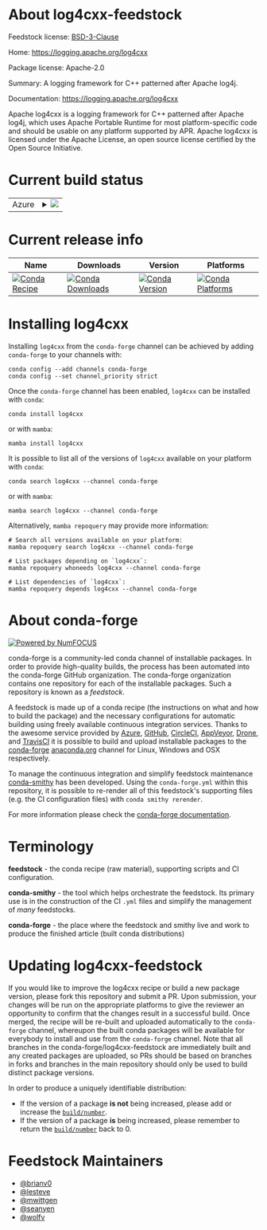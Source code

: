 About log4cxx-feedstock
=======================

Feedstock license: [BSD-3-Clause](https://github.com/conda-forge/log4cxx-feedstock/blob/main/LICENSE.txt)

Home: https://logging.apache.org/log4cxx

Package license: Apache-2.0

Summary: A logging framework for C++ patterned after Apache log4j.

Documentation: https://logging.apache.org/log4cxx

Apache log4cxx is a logging framework for C++ patterned after Apache log4j,
which uses Apache Portable Runtime for most platform-specific code and should be
usable on any platform supported by APR. Apache log4cxx is licensed under the
Apache License, an open source license certified by the Open Source Initiative.


Current build status
====================


<table>
    
  <tr>
    <td>Azure</td>
    <td>
      <details>
        <summary>
          <a href="https://dev.azure.com/conda-forge/feedstock-builds/_build/latest?definitionId=7239&branchName=main">
            <img src="https://dev.azure.com/conda-forge/feedstock-builds/_apis/build/status/log4cxx-feedstock?branchName=main">
          </a>
        </summary>
        <table>
          <thead><tr><th>Variant</th><th>Status</th></tr></thead>
          <tbody><tr>
              <td>linux_64</td>
              <td>
                <a href="https://dev.azure.com/conda-forge/feedstock-builds/_build/latest?definitionId=7239&branchName=main">
                  <img src="https://dev.azure.com/conda-forge/feedstock-builds/_apis/build/status/log4cxx-feedstock?branchName=main&jobName=linux&configuration=linux%20linux_64_" alt="variant">
                </a>
              </td>
            </tr><tr>
              <td>linux_aarch64</td>
              <td>
                <a href="https://dev.azure.com/conda-forge/feedstock-builds/_build/latest?definitionId=7239&branchName=main">
                  <img src="https://dev.azure.com/conda-forge/feedstock-builds/_apis/build/status/log4cxx-feedstock?branchName=main&jobName=linux&configuration=linux%20linux_aarch64_" alt="variant">
                </a>
              </td>
            </tr><tr>
              <td>osx_64</td>
              <td>
                <a href="https://dev.azure.com/conda-forge/feedstock-builds/_build/latest?definitionId=7239&branchName=main">
                  <img src="https://dev.azure.com/conda-forge/feedstock-builds/_apis/build/status/log4cxx-feedstock?branchName=main&jobName=osx&configuration=osx%20osx_64_" alt="variant">
                </a>
              </td>
            </tr><tr>
              <td>osx_arm64</td>
              <td>
                <a href="https://dev.azure.com/conda-forge/feedstock-builds/_build/latest?definitionId=7239&branchName=main">
                  <img src="https://dev.azure.com/conda-forge/feedstock-builds/_apis/build/status/log4cxx-feedstock?branchName=main&jobName=osx&configuration=osx%20osx_arm64_" alt="variant">
                </a>
              </td>
            </tr><tr>
              <td>win_64</td>
              <td>
                <a href="https://dev.azure.com/conda-forge/feedstock-builds/_build/latest?definitionId=7239&branchName=main">
                  <img src="https://dev.azure.com/conda-forge/feedstock-builds/_apis/build/status/log4cxx-feedstock?branchName=main&jobName=win&configuration=win%20win_64_" alt="variant">
                </a>
              </td>
            </tr>
          </tbody>
        </table>
      </details>
    </td>
  </tr>
</table>

Current release info
====================

| Name | Downloads | Version | Platforms |
| --- | --- | --- | --- |
| [![Conda Recipe](https://img.shields.io/badge/recipe-log4cxx-green.svg)](https://anaconda.org/conda-forge/log4cxx) | [![Conda Downloads](https://img.shields.io/conda/dn/conda-forge/log4cxx.svg)](https://anaconda.org/conda-forge/log4cxx) | [![Conda Version](https://img.shields.io/conda/vn/conda-forge/log4cxx.svg)](https://anaconda.org/conda-forge/log4cxx) | [![Conda Platforms](https://img.shields.io/conda/pn/conda-forge/log4cxx.svg)](https://anaconda.org/conda-forge/log4cxx) |

Installing log4cxx
==================

Installing `log4cxx` from the `conda-forge` channel can be achieved by adding `conda-forge` to your channels with:

```
conda config --add channels conda-forge
conda config --set channel_priority strict
```

Once the `conda-forge` channel has been enabled, `log4cxx` can be installed with `conda`:

```
conda install log4cxx
```

or with `mamba`:

```
mamba install log4cxx
```

It is possible to list all of the versions of `log4cxx` available on your platform with `conda`:

```
conda search log4cxx --channel conda-forge
```

or with `mamba`:

```
mamba search log4cxx --channel conda-forge
```

Alternatively, `mamba repoquery` may provide more information:

```
# Search all versions available on your platform:
mamba repoquery search log4cxx --channel conda-forge

# List packages depending on `log4cxx`:
mamba repoquery whoneeds log4cxx --channel conda-forge

# List dependencies of `log4cxx`:
mamba repoquery depends log4cxx --channel conda-forge
```


About conda-forge
=================

[![Powered by
NumFOCUS](https://img.shields.io/badge/powered%20by-NumFOCUS-orange.svg?style=flat&colorA=E1523D&colorB=007D8A)](https://numfocus.org)

conda-forge is a community-led conda channel of installable packages.
In order to provide high-quality builds, the process has been automated into the
conda-forge GitHub organization. The conda-forge organization contains one repository
for each of the installable packages. Such a repository is known as a *feedstock*.

A feedstock is made up of a conda recipe (the instructions on what and how to build
the package) and the necessary configurations for automatic building using freely
available continuous integration services. Thanks to the awesome service provided by
[Azure](https://azure.microsoft.com/en-us/services/devops/), [GitHub](https://github.com/),
[CircleCI](https://circleci.com/), [AppVeyor](https://www.appveyor.com/),
[Drone](https://cloud.drone.io/welcome), and [TravisCI](https://travis-ci.com/)
it is possible to build and upload installable packages to the
[conda-forge](https://anaconda.org/conda-forge) [anaconda.org](https://anaconda.org/)
channel for Linux, Windows and OSX respectively.

To manage the continuous integration and simplify feedstock maintenance
[conda-smithy](https://github.com/conda-forge/conda-smithy) has been developed.
Using the ``conda-forge.yml`` within this repository, it is possible to re-render all of
this feedstock's supporting files (e.g. the CI configuration files) with ``conda smithy rerender``.

For more information please check the [conda-forge documentation](https://conda-forge.org/docs/).

Terminology
===========

**feedstock** - the conda recipe (raw material), supporting scripts and CI configuration.

**conda-smithy** - the tool which helps orchestrate the feedstock.
                   Its primary use is in the construction of the CI ``.yml`` files
                   and simplify the management of *many* feedstocks.

**conda-forge** - the place where the feedstock and smithy live and work to
                  produce the finished article (built conda distributions)


Updating log4cxx-feedstock
==========================

If you would like to improve the log4cxx recipe or build a new
package version, please fork this repository and submit a PR. Upon submission,
your changes will be run on the appropriate platforms to give the reviewer an
opportunity to confirm that the changes result in a successful build. Once
merged, the recipe will be re-built and uploaded automatically to the
`conda-forge` channel, whereupon the built conda packages will be available for
everybody to install and use from the `conda-forge` channel.
Note that all branches in the conda-forge/log4cxx-feedstock are
immediately built and any created packages are uploaded, so PRs should be based
on branches in forks and branches in the main repository should only be used to
build distinct package versions.

In order to produce a uniquely identifiable distribution:
 * If the version of a package **is not** being increased, please add or increase
   the [``build/number``](https://docs.conda.io/projects/conda-build/en/latest/resources/define-metadata.html#build-number-and-string).
 * If the version of a package **is** being increased, please remember to return
   the [``build/number``](https://docs.conda.io/projects/conda-build/en/latest/resources/define-metadata.html#build-number-and-string)
   back to 0.

Feedstock Maintainers
=====================

* [@brianv0](https://github.com/brianv0/)
* [@lesteve](https://github.com/lesteve/)
* [@mwittgen](https://github.com/mwittgen/)
* [@seanyen](https://github.com/seanyen/)
* [@wolfv](https://github.com/wolfv/)

